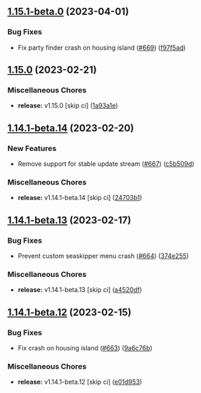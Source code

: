 ## [1.15.1-beta.0](https://github.com/Wynntils/Wynntils/compare/v1.15.0...v1.15.1-beta.0) (2023-04-01)


### Bug Fixes

* Fix party finder crash on housing island ([#669](https://github.com/Wynntils/Wynntils/issues/669)) ([f97f5ad](https://github.com/Wynntils/Wynntils/commit/f97f5ad803fba62e3a38c31b74e027c0214ed41d))

## [1.15.0](https://github.com/Wynntils/Wynntils/compare/v1.14.1-beta.14...v1.15.0) (2023-02-21)


### Miscellaneous Chores

* **release:** v1.15.0 [skip ci] ([1a93a1e](https://github.com/Wynntils/Wynntils/commit/1a93a1eb9decc0acf497c7f923a3032c00c5e65b))

## [1.14.1-beta.14](https://github.com/Wynntils/Wynntils/compare/v1.14.1-beta.13...v1.14.1-beta.14) (2023-02-20)


### New Features

* Remove support for stable update stream ([#667](https://github.com/Wynntils/Wynntils/issues/667)) ([c5b509d](https://github.com/Wynntils/Wynntils/commit/c5b509dd720560ff268bfb652a49a9fa8f27509e))


### Miscellaneous Chores

* **release:** v1.14.1-beta.14 [skip ci] ([24703b1](https://github.com/Wynntils/Wynntils/commit/24703b14edd1cb010578522367cc590bcbf64d2c))

## [1.14.1-beta.13](https://github.com/Wynntils/Wynntils/compare/v1.14.1-beta.12...v1.14.1-beta.13) (2023-02-17)


### Bug Fixes

* Prevent custom seaskipper menu crash ([#664](https://github.com/Wynntils/Wynntils/issues/664)) ([374e255](https://github.com/Wynntils/Wynntils/commit/374e255757ef95f113dde681f7552aadb0ed09b8))


### Miscellaneous Chores

* **release:** v1.14.1-beta.13 [skip ci] ([a4520df](https://github.com/Wynntils/Wynntils/commit/a4520dfdada512aeebea116d8cd25eb71ad8692c))

## [1.14.1-beta.12](https://github.com/Wynntils/Wynntils/compare/v1.14.1-beta.11...v1.14.1-beta.12) (2023-02-15)


### Bug Fixes

* Fix crash on housing island ([#663](https://github.com/Wynntils/Wynntils/issues/663)) ([9a6c76b](https://github.com/Wynntils/Wynntils/commit/9a6c76b95401f7f0dd93eab6370d63aab5149a2d))


### Miscellaneous Chores

* **release:** v1.14.1-beta.12 [skip ci] ([e01d953](https://github.com/Wynntils/Wynntils/commit/e01d9534b54aa4b31522969e654229f993da1d85))

